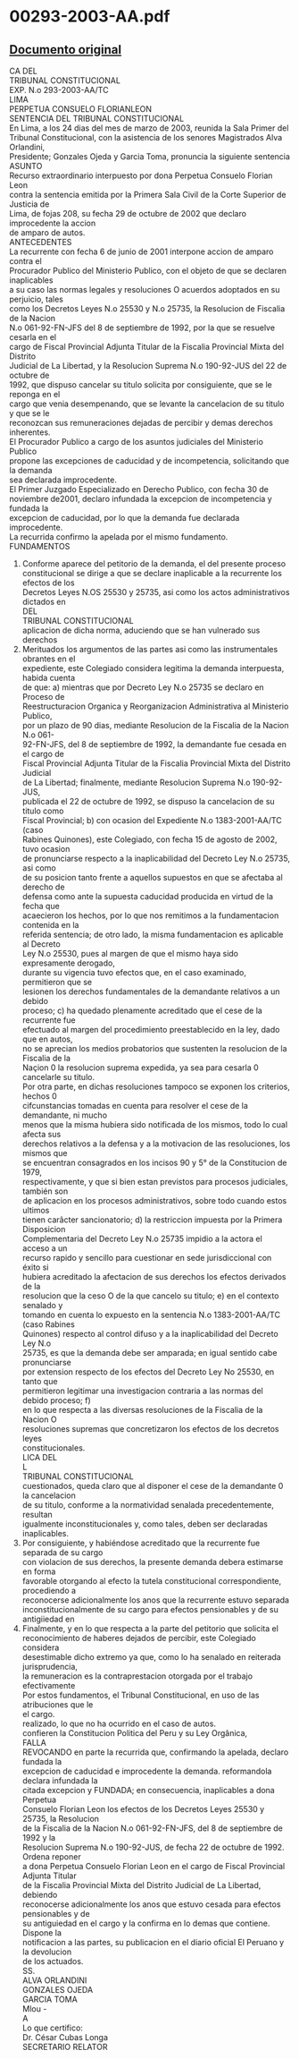 
00293-2003-AA.pdf
=================
  
[Documento original](https://tc.gob.pe/jurisprudencia/2003/00293-2003-AA.pdf)  
---  
CA DEL  
TRIBUNAL CONSTITUCIONAL  
EXP. N.o 293-2003-AA/TC  
LIMA  
PERPETUA CONSUELO FLORIANLEON  
SENTENCIA DEL TRIBUNAL CONSTITUCIONAL  
En Lima, a los 24 dias del mes de marzo de 2003, reunida la Sala Primer del  
Tribunal Constitucional, con la asistencia de los senores Magistrados Alva Orlandini,  
Presidente; Gonzales Ojeda y Garcia Toma, pronuncia la siguiente sentencia  
ASUNTO  
Recurso extraordinario interpuesto por dona Perpetua Consuelo Florian Leon  
contra la sentencia emitida por la Primera Sala Civil de la Corte Superior de Justicia de  
Lima, de fojas 208, su fecha 29 de octubre de 2002 que declaro improcedente la accion  
de amparo de autos.  
ANTECEDENTES  
La recurrente con fecha 6 de junio de 2001 interpone accion de amparo contra el  
Procurador Publico del Ministerio Publico, con el objeto de que se declaren inaplicables  
a su caso las normas legales y resoluciones O acuerdos adoptados en su perjuicio, tales  
como los Decretos Leyes N.o 25530 y N.o 25735, la Resolucion de Fiscalia de la Nacion  
N.o 061-92-FN-JFS del 8 de septiembre de 1992, por la que se resuelve cesarla en el  
cargo de Fiscal Provincial Adjunta Titular de la Fiscalia Provincial Mixta del Distrito  
Judicial de La Libertad, y la Resolucion Suprema N.o 190-92-JUS del 22 de octubre de  
1992, que dispuso cancelar su titulo solicita por consiguiente, que se le reponga en el  
cargo que venia desempenando, que se levante la cancelacion de su titulo y que se le  
reconozcan sus remuneraciones dejadas de percibir y demas derechos inherentes.  
El Procurador Publico a cargo de los asuntos judiciales del Ministerio Publico  
propone las excepciones de caducidad y de incompetencia, solicitando que la demanda  
sea declarada improcedente.  
El Primer Juzgado Especializado en Derecho Publico, con fecha 30 de  
noviembre de2001, declaro infundada la excepcion de incompetencia y fundada la  
excepcion de caducidad, por lo que la demanda fue declarada improcedente.  
La recurrida confirmo la apelada por el mismo fundamento.  
FUNDAMENTOS  
1. Conforme aparece del petitorio de la demanda, el del presente proceso  
constitucional se dirige a que se declare inaplicable a la recurrente los efectos de los  
Decretos Leyes N.OS 25530 y 25735, asi como los actos administrativos dictados en  
DEL  
TRIBUNAL CONSTITUCIONAL  
aplicacion de dicha norma, aduciendo que se han vulnerado sus derechos  
2. Merituados los argumentos de las partes asi como las instrumentales obrantes en el  
expediente, este Colegiado considera legitima la demanda interpuesta, habida cuenta  
de que: a) mientras que por Decreto Ley N.o 25735 se declaro en Proceso de  
Reestructuracion Organica y Reorganizacion Administrativa al Ministerio Publico,  
por un plazo de 90 dias, mediante Resolucion de la Fiscalia de la Nacion N.o 061-  
92-FN-JFS, del 8 de septiembre de 1992, la demandante fue cesada en el cargo de  
Fiscal Provincial Adjunta Titular de la Fiscalia Provincial Mixta del Distrito Judicial  
de La Libertad; finalmente, mediante Resolucion Suprema N.o 190-92-JUS,  
publicada el 22 de octubre de 1992, se dispuso la cancelacion de su titulo como  
Fiscal Provincial; b) con ocasion del Expediente N.o 1383-2001-AA/TC (caso  
Rabines Quinones), este Colegiado, con fecha 15 de agosto de 2002, tuvo ocasion  
de pronunciarse respecto a la inaplicabilidad del Decreto Ley N.o 25735, asi como  
de su posicion tanto frente a aquellos supuestos en que se afectaba al derecho de  
defensa como ante la supuesta caducidad producida en virtud de la fecha que  
acaecieron los hechos, por lo que nos remitimos a la fundamentacion contenida en la  
referida sentencia; de otro lado, la misma fundamentacion es aplicable al Decreto  
Ley N.o 25530, pues al margen de que el mismo haya sido expresamente derogado,  
durante su vigencia tuvo efectos que, en el caso examinado, permitieron que se  
lesionen los derechos fundamentales de la demandante relativos a un debido  
proceso; c) ha quedado plenamente acreditado que el cese de la recurrente fue  
efectuado al margen del procedimiento preestablecido en la ley, dado que en autos,  
no se aprecian los medios probatorios que sustenten la resolucion de la Fiscalia de la  
Naçion 0 la resolucion suprema expedida, ya sea para cesarla 0 cancelarle su titulo.  
Por otra parte, en dichas resoluciones tampoco se exponen los criterios, hechos 0  
cifcunstancias tomadas en cuenta para resolver el cese de la demandante, ni mucho  
menos que la misma hubiera sido notificada de los mismos, todo lo cual afecta sus  
derechos relativos a la defensa y a la motivacion de las resoluciones, los mismos que  
se encuentran consagrados en los incisos 90 y 5° de la Constitucion de 1979,  
respectivamente, y que si bien estan previstos para procesos judiciales, también son  
de aplicacion en los procesos administrativos, sobre todo cuando estos ultimos  
tienen carâcter sancionatorio; d) la restriccion impuesta por la Primera Disposicion  
Complementaria del Decreto Ley N.o 25735 impidio a la actora el acceso a un  
recurso rapido y sencillo para cuestionar en sede jurisdiccional con éxito si  
hubiera acreditado la afectacion de sus derechos los efectos derivados de la  
resolucion que la ceso O de la que cancelo su titulo; e) en el contexto senalado y  
tomando en cuenta lo expuesto en la sentencia N.o 1383-2001-AA/TC (caso Rabines  
Quinones) respecto al control difuso y a la inaplicabilidad del Decreto Ley N.o  
25735, es que la demanda debe ser amparada; en igual sentido cabe pronunciarse  
por extension respecto de los efectos del Decreto Ley No 25530, en tanto que  
permitieron legitimar una investigacion contraria a las normas del debido proceso; f)  
en lo que respecta a las diversas resoluciones de la Fiscalia de la Nacion O  
resoluciones supremas que concretizaron los efectos de los decretos leyes  
constitucionales.  
LICA DEL  
L  
TRIBUNAL CONSTITUCIONAL  
cuestionados, queda claro que al disponer el cese de la demandante 0 la cancelacion  
de su titulo, conforme a la normatividad senalada precedentemente, resultan  
igualmente inconstitucionales y, como tales, deben ser declaradas inaplicables.  
3. Por consiguiente, y habiéndose acreditado que la recurrente fue separada de su cargo  
con violacion de sus derechos, la presente demanda debera estimarse en forma  
favorable otorgando al efecto la tutela constitucional correspondiente, procediendo a  
reconocerse adicionalmente los anos que la recurrente estuvo separada  
inconstitucionalmente de su cargo para efectos pensionables y de su antigiiedad en  
4. Finalmente, y en lo que respecta a la parte del petitorio que solicita el  
reconocimiento de haberes dejados de percibir, este Colegiado considera  
desestimable dicho extremo ya que, como lo ha senalado en reiterada jurisprudencia,  
la remuneracion es la contraprestacion otorgada por el trabajo efectivamente  
Por estos fundamentos, el Tribunal Constitucional, en uso de las atribuciones que le  
el cargo.  
realizado, lo que no ha ocurrido en el caso de autos.  
confieren la Constitucion Politica del Peru y su Ley Orgânica,  
FALLA  
REVOCANDO en parte la recurrida que, confirmando la apelada, declaro fundada la  
excepcion de caducidad e improcedente la demanda. reformandola declara infundada la  
citada excepcion y FUNDADA; en consecuencia, inaplicables a dona Perpetua  
Consuelo Florian Leon los efectos de los Decretos Leyes 25530 y 25735, la Resolucion  
de la Fiscalia de la Nacion N.o 061-92-FN-JFS, del 8 de septiembre de 1992 y la  
Resolucion Suprema N.o 190-92-JUS, de fecha 22 de octubre de 1992. Ordena reponer  
a dona Perpetua Consuelo Florian Leon en el cargo de Fiscal Provincial Adjunta Titular  
de la Fiscalia Provincial Mixta del Distrito Judicial de La Libertad, debiendo  
reconocerse adicionalmente los anos que estuvo cesada para efectos pensionables y de  
su antiguiedad en el cargo y la confirma en lo demas que contiene. Dispone la  
notificacion a las partes, su publicacion en el diario oficial El Peruano y la devolucion  
de los actuados.  
SS.  
ALVA ORLANDINI  
GONZALES OJEDA  
GARCIA TOMA  
Mlou -  
A  
Lo que certifico:  
Dr. César Cubas Longa  
SECRETARIO RELATOR